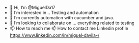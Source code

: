 - 👋 Hi, I’m @MiguelDa17
- 👀 I’m interested in .. Testing and automation
- 🌱 I’m currently  automation with cucumber and java.
- 💞️ I’m looking to collaborate on ...  everything related to testing 
- 📫 How to reach me 📫 How to contact me Linkedin profile https://www.linkedin.com/in/miguel-davila-/

<!---
MiguelDa17/MiguelDa17 is a ✨ special ✨ repository because its `README.md` (this file) appears on your GitHub profile.
You can click the Preview link to take a look at your changes.
--->
